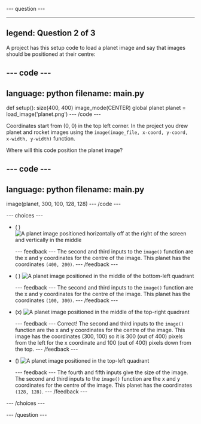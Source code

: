 
--- question ---

---
legend: Question 2 of 3
---

A project has this setup code to load a planet image and say that images should be positioned at their centre:

--- code ---
---
language: python
filename: main.py
---
def setup():
  size(400, 400)
  image_mode(CENTER)
  global planet
  planet = load_image('planet.png')
--- /code ---

Coordinates start from (0, 0) in the top left corner. In the project you drew planet and rocket images using the `image(image_file, x-coord, y-coord, x-width, y-width)` function.

Where will this code position the planet image?

--- code ---
---
language: python
filename: main.py
---
image(planet, 300, 100, 128, 128)
--- /code ---

--- choices ---

- ( ) 
![A planet image positioned horizontally off at the right of the screen and vertically in the middle](images/planet400200.png)

  --- feedback ---
The second and third inputs to the `image()` function are the x and y coordinates for the centre of the image. This planet has the coordinates `(400, 200)`.
  --- /feedback ---

- ( ) 
![A planet image positioned in the middle of the bottom-left quadrant](images/planet100300.png)

  --- feedback ---
The second and third inputs to the `image()` function are the x and y coordinates for the centre of the image. This planet has the coordinates `(100, 300)`.
  --- /feedback ---

- (x) 
![A planet image positioned in the middle of the top-right quadrant](images/planet300100.png)

  --- feedback ---
Correct! The second and third inputs to the `image()` function are the x and y coordinates for the centre of the image. This image has the coordinates (300, 100) so it is 300 (out of 400) pixels from the left for the x coordinate and 100 (out of 400) pixels down from the top. 
  --- /feedback ---

- ()
![A planet image positioned in the top-left quadrant](images/planet128128.png)

  --- feedback ---
The fourth and fifth inputs give the size of the image. The second and third inputs to the `image()` function are the x and y coordinates for the centre of the image. This planet has the coordinates `(128, 128)`. 
  --- /feedback ---

--- /choices ---

--- /question ---
